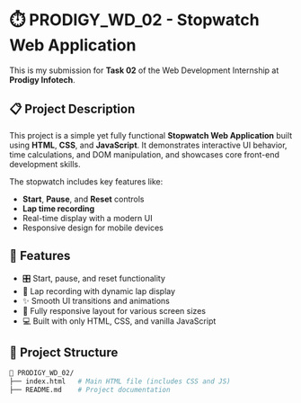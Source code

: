 # ⏱️ PRODIGY_WD_02 - Stopwatch Web Application

This is my submission for **Task 02** of the Web Development Internship at **Prodigy Infotech**.

## 📋 Project Description

This project is a simple yet fully functional **Stopwatch Web Application** built using **HTML**, **CSS**, and **JavaScript**. It demonstrates interactive UI behavior, time calculations, and DOM manipulation, and showcases core front-end development skills.

The stopwatch includes key features like:
- **Start**, **Pause**, and **Reset** controls
- **Lap time recording**
- Real-time display with a modern UI
- Responsive design for mobile devices

## 🚀 Features

- 🎛️ Start, pause, and reset functionality
- 🏁 Lap recording with dynamic lap display
- ✨ Smooth UI transitions and animations
- 📱 Fully responsive layout for various screen sizes
- 💻 Built with only HTML, CSS, and vanilla JavaScript

## 📂 Project Structure

```bash
📁 PRODIGY_WD_02/
├── index.html   # Main HTML file (includes CSS and JS)
├── README.md    # Project documentation
